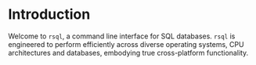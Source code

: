 # Introduction

Welcome to `rsql`, a command line interface for SQL databases. `rsql` is engineered to perform
efficiently across diverse operating systems, CPU architectures and databases, embodying true cross-platform
functionality.
